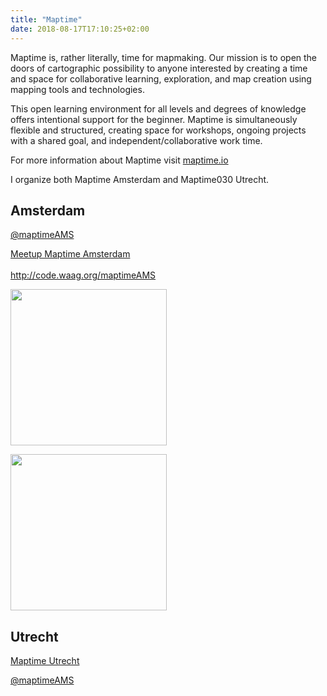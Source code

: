 ```yaml
---
title: "Maptime"
date: 2018-08-17T17:10:25+02:00
---
```


Maptime is, rather literally, time for mapmaking. Our mission is to open the doors of cartographic possibility to anyone interested by creating a time and space for collaborative learning, exploration, and map creation using mapping tools and technologies.

This open learning environment for all levels and degrees of knowledge offers intentional support for the beginner. Maptime is simultaneously flexible and structured, creating space for workshops, ongoing projects with a shared goal, and independent/collaborative work time.


For more information about Maptime visit [maptime.io](http://maptime.io/)


I organize both Maptime Amsterdam and Maptime030 Utrecht. 
 
## Amsterdam 

<p class="social">
    <a href="" data-animate-hover="pulse" class="external twitter">
        <i class="fa fa-meetup"></i>  
    </a>
    <a href="" data-animate-hover="pulse" class="external twitter">
        <i class="fa fa-github"></i>  
    </a>
    <a href="https://twitter.com/maptimeAMS" data-animate-hover="pulse" class="external twitter">
        <i class="fa fa-twitter"></i> @maptimeAMS 
    </a>
    <a href="" data-animate-hover="pulse" class="external twitter">
        <i class="fa fa-web"></i>  
    </a>
</p>
 
 <a href='https://meetup.com/Maptime-AMS'>Meetup Maptime Amsterdam</a> </br>    
 http://code.waag.org/maptimeAMS

  </a><a href="http://maptime.io">
<img src="https://raw.githubusercontent.com/NieneB/Webmapping_for_beginners/gh-pages/img//maptimeAMS.png" width="250px">


<a href="https://waag.org/en/users/niene-boeijen">
<img src="https://raw.githubusercontent.com/NieneB/Webmapping_for_beginners/gh-pages/img//WS_logo.jpg" width="250px">
</a>

## Utrecht

<a href='https://meetup.com/Maptime030'>Maptime Utrecht</a>

<p class="social">
    <a href="" data-animate-hover="pulse" class="external twitter">
        <i class="fa fa-meetup"></i>  
    </a>
    <a href="" data-animate-hover="pulse" class="external twitter">
        <i class="fa fa-github"></i>  
    </a>
    <a href="https://twitter.com/maptimeAMS" data-animate-hover="pulse" class="external twitter">
        <i class="fa fa-twitter"></i> @maptimeAMS 
    </a>
    <a href="" data-animate-hover="pulse" class="external twitter">
        <i class="fa fa-web"></i>  
    </a>
</p>
 